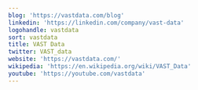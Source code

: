 ```yaml
---
blog: 'https://vastdata.com/blog'
linkedin: 'https://linkedin.com/company/vast-data'
logohandle: vastdata
sort: vastdata
title: VAST Data
twitter: VAST_data
website: 'https://vastdata.com/'
wikipedia: 'https://en.wikipedia.org/wiki/VAST_Data'
youtube: 'https://youtube.com/vastdata'
---
```

